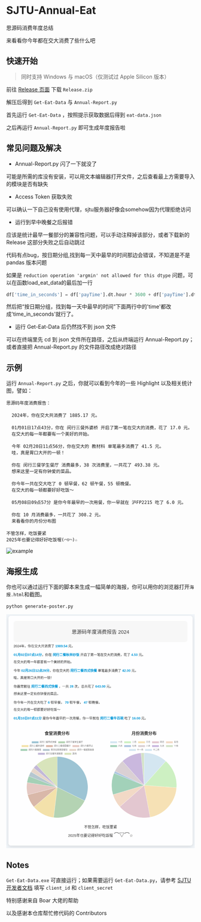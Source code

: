 # SJTU-Annual-Eat

思源码消费年度总结

来看看你今年都在交大消费了些什么吧

## 快速开始

> 同时支持 Windows 与 macOS（仅测试过 Apple Silicon 版本）

前往 [Release 页面](https://github.com/Milvoid/SJTU-Annual-Eat/releases/tag/1.0.1) 下载 `Release.zip`

解压后得到 `Get-Eat-Data` 与 `Annual-Report.py` 

首先运行  `Get-Eat-Data` ，按照提示获取数据后得到 `eat-data.json`

之后再运行  `Annual-Report.py`  即可生成年度报告啦

## 常见问题及解决

- Annual-Report.py 闪了一下就没了

可能是所需的库没有安装，可以用文本编辑器打开文件，之后查看最上方需要导入的模块是否有缺失

- Access Token 获取失败

可以确认一下自己没有使用代理，sjtu服务器好像会somehow因为代理拒绝访问

- 运行到早中晚餐之后报错

应该是统计最早一餐部分的兼容性问题，可以手动注释掉该部分，或者下载新的 Release 这部分失败之后自动跳过

代码有点bug，按日期分组,找到每一天中最早的时间那边会错误，不知道是不是 pandas 版本问题

如果是 `reduction operation 'argmin' not allowed for this dtype` 问题，可以在函数load_eat_data的最后加一行

```python
df['time_in_seconds'] = df['payTime'].dt.hour * 3600 + df['payTime'].dt.minute * 60 + df['payTime'].dt.second
```

然后把“按日期分组，找到每一天中最早的时间”下面两行中的'time'都改成'time_in_seconds'就行了。

- 运行 Get-Eat-Data 后仍然找不到 json 文件

可以在终端里先 cd 到 json 文件所在路径，之后从终端运行 Annual-Report.py；或者直接把 Annual-Report.py 的文件路径改成绝对路径

## 示例

运行 `Annual-Report.py` 之后，你就可以看到今年的一些 Highlight 以及相关统计图，譬如：

```shell
思源码年度消费报告：

  2024年，你在交大共消费了 1885.17 元。

  01月01日17点43分，你在 闵行三餐外婆桥 开启了第一笔在交大的消费，花了 17.0 元。
  在交大的每一年都要有一个美好的开始。

  今年 02月20日11点56分，你在交大的 教材科 单笔最多消费了 41.5 元。
  哇，真是胃口大开的一顿！

  你在 闵行三餐学生餐厅 消费最多，38 次消费里，一共花了 493.38 元。
  想来这里一定有你钟爱的菜品。

  你今年一共在交大吃了 0 顿早餐，62 顿午餐，55 顿晚餐。
  在交大的每一顿都要好好吃饭～

  05月08日09点57分 是你今年最早的一次用餐，你一早就在 沪FP2215 吃了 6.0 元。

  你在 10 月消费最多，一共花了 308.2 元。
  来看看你的月份分布图

不管怎样，吃饭要紧
2025年也要记得好好吃饭喔(⌒▽⌒)☆ 
```

![example](https://raw.githubusercontent.com/Milvoid/SJTU-Annual-Eat/main/example.png)

## 海报生成

你也可以通过运行下面的脚本来生成一幅简单的海报，你可以用你的浏览器打开```海报.html```和截图。
```
python generate-poster.py
```

![](./example-poster.png)

## Notes

`Get-Eat-Data.exe` 可直接运行；如果需要运行 `Get-Eat-Data.py`，请参考 [SJTU 开发者文档](https://developer.sjtu.edu.cn/auth/oauth.html) 填写 `client_id` 和 `client_secret`

特别感谢来自 Boar 大佬的帮助

以及感谢本仓库帮忙修代码的 Contributors
